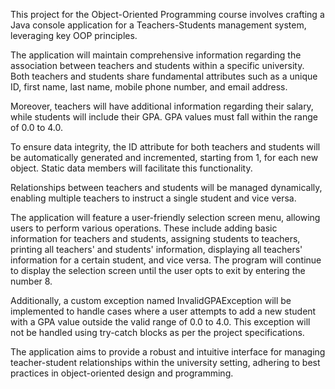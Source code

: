This project for the Object-Oriented Programming course involves crafting a Java console application for a Teachers-Students management system, leveraging key OOP principles.

The application will maintain comprehensive information regarding the association between teachers and students within a specific university. Both teachers and students share fundamental attributes such as a unique ID, first name, last name, mobile phone number, and email address.

Moreover, teachers will have additional information regarding their salary, while students will include their GPA. GPA values must fall within the range of 0.0 to 4.0.

To ensure data integrity, the ID attribute for both teachers and students will be automatically generated and incremented, starting from 1, for each new object. Static data members will facilitate this functionality.

Relationships between teachers and students will be managed dynamically, enabling multiple teachers to instruct a single student and vice versa.

The application will feature a user-friendly selection screen menu, allowing users to perform various operations. These include adding basic information for teachers and students, assigning students to teachers, printing all teachers' and students' information, displaying all teachers' information for a certain student, and vice versa. The program will continue to display the selection screen until the user opts to exit by entering the number 8.

Additionally, a custom exception named InvalidGPAException will be implemented to handle cases where a user attempts to add a new student with a GPA value outside the valid range of 0.0 to 4.0. This exception will not be handled using try-catch blocks as per the project specifications.

The application aims to provide a robust and intuitive interface for managing teacher-student relationships within the university setting, adhering to best practices in object-oriented design and programming.
